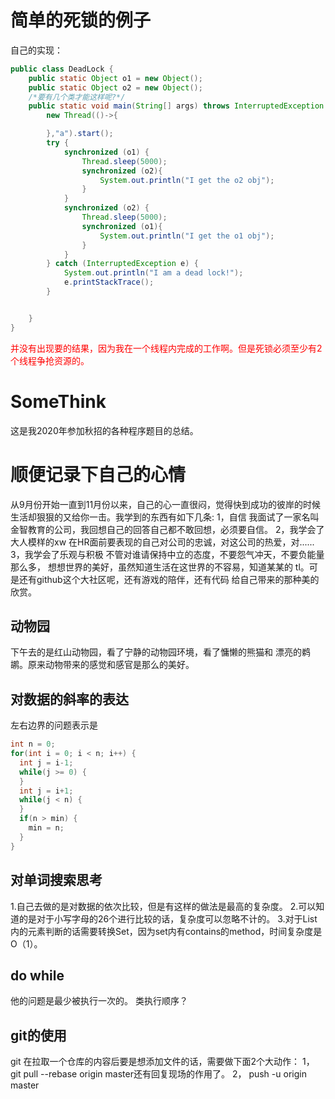 # 简单的死锁的例子
自己的实现：
~~~ java
public class DeadLock {
    public static Object o1 = new Object();
    public static Object o2 = new Object();
    /*要有几个类才能这样呢?*/
    public static void main(String[] args) throws InterruptedException {
        new Thread(()->{

        },"a").start();
        try {
            synchronized (o1) {
                Thread.sleep(5000);
                synchronized (o2){
                    System.out.println("I get the o2 obj");
                }
            }
            synchronized (o2) {
                Thread.sleep(5000);
                synchronized (o1){
                    System.out.println("I get the o1 obj");
                }
            }
        } catch (InterruptedException e) {
            System.out.println("I am a dead lock!");
            e.printStackTrace();
        }


    }
}
~~~
<font color = 'red'>并没有出现要的结果，因为我在一个线程内完成的工作啊。但是死锁必须至少有2个线程争抢资源的。</font>
# SomeThink
这是我2020年参加秋招的各种程序题目的总结。
# 顺便记录下自己的心情
从9月份开始一直到11月份以来，自己的心一直很闷，觉得快到成功的彼岸的时候
生活却狠狠的又给你一击。我学到的东西有如下几条:
1，自信
我面试了一家名叫金智教育的公司，我回想自己的回答自己都不敢回想，必须要自信。
2，我学会了大人模样的xw
在HR面前要表现的自己对公司的忠诚，对这公司的热爱，对......
3，我学会了乐观与积极
不管对谁请保持中立的态度，不要怨气冲天，不要负能量那么多，
想想世界的美好，虽然知道生活在这世界的不容易，知道某某的
tl。可是还有github这个大社区呢，还有游戏的陪伴，还有代码
给自己带来的那种美的欣赏。
## 动物园
下午去的是红山动物园，看了宁静的动物园环境，看了慵懒的熊猫和
漂亮的鹈鹕。原来动物带来的感觉和感官是那么的美好。
## 对数据的斜率的表达
左右边界的问题表示是
~~~ java
int n = 0;
for(int i = 0; i < n; i++) {
  int j = i-1;
  while(j >= 0) {
  }
  int j = i+1;
  while(j < n) {
  }
  if(n > min) {
    min = n;
  }
}
~~~
## 对单词搜索思考
1.自己去做的是对数据的依次比较，但是有这样的做法是最高的复杂度。
2.可以知道的是对于小写字母的26个进行比较的话，复杂度可以忽略不计的。
3.对于List内的元素判断的话需要转换Set，因为set内有contains的method，时间复杂度是O（1）。
## do while
他的问题是最少被执行一次的。
类执行顺序？
## git的使用
git 在拉取一个仓库的内容后要是想添加文件的话，需要做下面2个大动作：
1， git pull --rebase origin master还有回复现场的作用了。
2， push -u origin master

